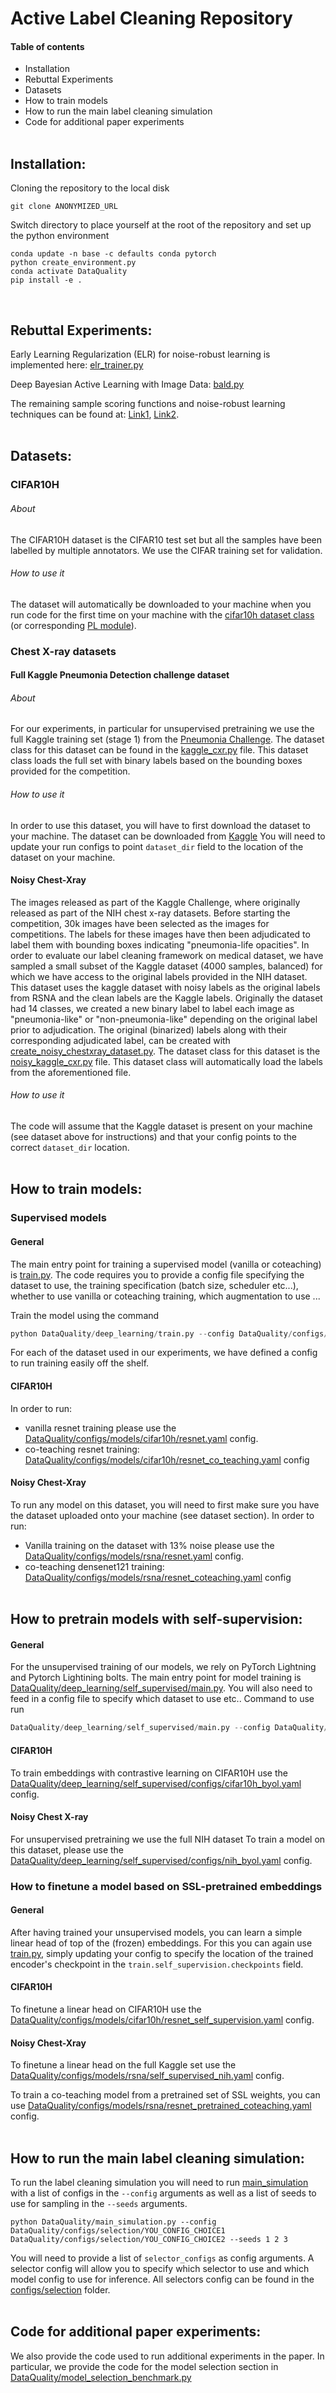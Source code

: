 # Active Label Cleaning Repository
 
#### Table of contents
* Installation
* Rebuttal Experiments
* Datasets
* How to train models
* How to run the main label cleaning simulation
* Code for additional paper experiments
<br /><br />

## Installation:

Cloning the repository to the local disk
```
git clone ANONYMIZED_URL
```

Switch directory to place yourself at the root of the repository and set up the python environment
```
conda update -n base -c defaults conda pytorch
python create_environment.py
conda activate DataQuality
pip install -e .
```
<br />

## Rebuttal Experiments:
Early Learning Regularization (ELR) for noise-robust learning is implemented here: [elr_trainer.py](DataQuality\deep_learning\elr_trainer.py)

Deep Bayesian Active Learning with Image Data: [bald.py](DataQuality\selection\selectors\bald.py)

The remaining sample scoring functions and noise-robust learning techniques can be found at: [Link1](DataQuality\selection\selectors), [Link2](DataQuality\deep_learning).
<br /><br />

## Datasets:
### CIFAR10H
###### About
The CIFAR10H dataset is the CIFAR10 test set but all the samples have been labelled by multiple annotators.
We use the CIFAR training set for validation.
###### How to use it
The dataset will automatically be downloaded to your machine when you run code for the first time
on your machine with the [cifar10h dataset class](DataQuality/datasets/cifar10h.py) 
(or corresponding [PL module](DataQuality/deep_learning/self_supervised/cifar10h_datamodule.py)).

### Chest X-ray datasets
#### Full Kaggle Pneumonia Detection challenge dataset
###### About
For our experiments, in particular for unsupervised pretraining we use the full Kaggle training set (stage 1) from the
[Pneumonia Challenge](https://www.kaggle.com/c/rsna-pneumonia-detection-challenge). The dataset class for this dataset
can be found in the [kaggle_cxr.py](DataQuality/datasets/kaggle_cxr.py) file. This dataset class loads the full 
set with binary labels based on the bounding boxes provided for the competition.

###### How to use it 
In order to use this dataset, you will have to first download the dataset to your machine. 
The dataset can be downloaded from [Kaggle](https://www.kaggle.com/c/rsna-pneumonia-detection-challenge) You will need to update your run configs to point `dataset_dir` field
to the location of the dataset on your machine.

#### Noisy Chest-Xray
The images released as part of the Kaggle Challenge, where originally released as part of the NIH chest x-ray datasets. 
Before starting the competition, 30k images have been selected as the images for competitions. The labels for these images
have then been adjudicated to label them with bounding boxes indicating "pneumonia-life opacities". In order to evaluate 
our label cleaning framework on medical dataset, we have sampled a small subset of the Kaggle dataset (4000 samples, balanced) 
for which we have access to the original labels provided in the NIH dataset. This dataset uses the kaggle dataset with noisy labels
as the original labels from RSNA and the clean labels are the Kaggle labels. Originally the dataset had 14 classes, we 
created a new binary label to label each image as "pneumonia-like" or "non-pneumonia-like" depending on the original label
prior to adjudication. The original (binarized) labels along with their corresponding adjudicated label, can be created with [create_noisy_chestxray_dataset.py](DataQuality/datasets/create_noisy_chestxray_dataset.py). The dataset class for this dataset
is the [noisy_kaggle_cxr.py](DataQuality/datasets//noisy_kaggle_cxr.py) file. This dataset class will automatically load the labels
from the aforementioned file.

###### How to use it 
The code will assume that the Kaggle dataset is present on your machine (see dataset above for instructions) and that 
your config points to the correct `dataset_dir` location. 
<br /><br />

## How to train models:
### Supervised models
#### General
The main entry point for training a supervised model (vanilla or coteaching) is [train.py](DataQuality/deep_learning/train.py). 
The code requires you to provide a config file specifying the dataset to use, the training specification (batch size, scheduler etc...),
whether to use vanilla or coteaching training, which augmentation to use ...

Train the model using the command
```python
python DataQuality/deep_learning/train.py --config DataQuality/configs/models/YOUR_CONFIG_CHOICE
```

For each of the dataset used in our experiments, we have defined a config to run training easily off the shelf.

#### CIFAR10H
In order to run: 
* vanilla resnet training please use the [DataQuality/configs/models/cifar10h/resnet.yaml](DataQuality/configs/models/cifar10h/resnet.yaml) config.
* co-teaching resnet training:  [DataQuality/configs/models/cifar10h/resnet_co_teaching.yaml](DataQuality/configs/models/cifar10h/resnet_co_teaching.yaml) config
 
#### Noisy Chest-Xray
To run any model on this dataset, you will need to first make sure you have the dataset uploaded onto your machine (see dataset section).
In order to run:
* Vanilla training on the dataset with 13% noise please use the [DataQuality/configs/models/rsna/resnet.yaml](DataQuality/configs/models/rsna/resnet.yaml) config.
* co-teaching densenet121 training:  [DataQuality/configs/models/rsna/resnet_coteaching.yaml](DataQuality/configs/models/rsna/resnet_coteaching.yaml) config
 <br /><br />

## How to pretrain models with self-supervision:
#### General
For the unsupervised training of our models, we rely on PyTorch Lightning and Pytorch Lightining bolts. The main entry point
for model training is [DataQuality/deep_learning/self_supervised/main.py](DataQuality/deep_learning/self_supervised/main.py).
You will also need to feed in a config file to specify which dataset to use etc.. 
Command to use run 
```python
DataQuality/deep_learning/self_supervised/main.py --config DataQuality/deep_learning/self_supervised/configs/YOUR_CONFIG_CHOICE
```
#### CIFAR10H
To train embeddings with contrastive learning on CIFAR10H use the 
[DataQuality/deep_learning/self_supervised/configs/cifar10h_byol.yaml](DataQuality/deep_learning/self_supervised/configs/cifar10h_byol.yaml)
config. 

#### Noisy Chest X-ray 
For unsupervised pretraining we use the full NIH dataset 
To train a model on this dataset, please use the [DataQuality/deep_learning/self_supervised/configs/nih_byol.yaml](DataQuality/deep_learning/self_supervised/configs/nih_byol.yaml)
config.

### How to finetune a model based on SSL-pretrained embeddings
#### General
After having trained your unsupervised models, you can learn a simple linear head of top of the (frozen) embeddings. For
this you can again use [train.py](DataQuality/deep_learning/train.py), simply updating your config to specify 
the location of the trained encoder's checkpoint in the `train.self_supervision.checkpoints` field.
#### CIFAR10H
To finetune a linear head on CIFAR10H use the 
[DataQuality/configs/models/cifar10h/resnet_self_supervision.yaml](DataQuality/configs/models/cifar10h/resnet_self_supervision.yaml)
config. 

#### Noisy Chest-Xray
To finetune a linear head on the full Kaggle set use the [DataQuality/configs/models/rsna/self_supervised_nih.yaml](DataQuality/configs/models/rsna/self_supervised_nih.yaml)
config.

To train a co-teaching model from a pretrained set of SSL weights, you can use [DataQuality/configs/models/rsna/resnet_pretrained_coteaching.yaml](DataQuality/configs/models/rsna/resnet_pretrained_coteaching.yaml)
config.
<br /><br />

## How to run the main label cleaning simulation:
To run the label cleaning simulation you will need to run [main_simulation](DataQuality/main_simulation.py) with a list of configs in the `--config` arguments as well as a list of seeds to use for sampling in the `--seeds` arguments.

```
python DataQuality/main_simulation.py --config DataQuality/configs/selection/YOU_CONFIG_CHOICE1 DataQuality/configs/selection/YOU_CONFIG_CHOICE2 --seeds 1 2 3
```
You will need to provide a list of `selector_configs` as config arguments. A selector config will allow you to specify which selector to use and which model config to use for inference. All selectors config can be found in the [configs/selection](DataQuality/configs/selection) folder. 
<br /><br />

## Code for additional paper experiments:
We also provide the code used to run additional experiments in the paper. In particular, we provide the code for the model selection
section in  [DataQuality/model_selection_benchmark.py](DataQuality/model_selection_benchmark.py)
